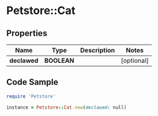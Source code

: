 # Petstore::Cat

## Properties
Name | Type | Description | Notes
------------ | ------------- | ------------- | -------------
**declawed** | **BOOLEAN** |  | [optional] 

## Code Sample

```ruby
require 'Petstore'

instance = Petstore::Cat.new(declawed: null)
```


